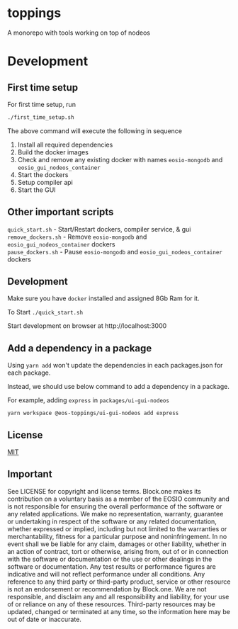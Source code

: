 # toppings
A monorepo with tools working on top of nodeos

# Development

## First time setup
For first time setup, run
```sh
./first_time_setup.sh
```
The above command will execute the following in sequence

1. Install all required dependencies
2. Build the docker images
3. Check and remove any existing docker with names `eosio-mongodb` and `eosio_gui_nodeos_container`
4. Start the dockers
5. Setup compiler api 
6. Start the GUI 

## Other important scripts
`quick_start.sh` - Start/Restart dockers, compiler service, & gui \
`remove_dockers.sh` - Remove `eosio-mongodb` and `eosio_gui_nodeos_container` dockers \
`pause_dockers.sh` - Pause `eosio-mongodb` and `eosio_gui_nodeos_container` dockers

## Development
Make sure you have `docker` installed and assigned 8Gb Ram for it.

To Start
`./quick_start.sh`

Start development on browser at http://localhost:3000


## Add a dependency in a package
Using `yarn add` won't update the dependencies in each packages.json for each package.

Instead, we should use below command to add a dependency in a package.

For example, adding `express` in `packages/ui-gui-nodeos`
```
yarn workspace @eos-toppings/ui-gui-nodeos add express
```
## License

[MIT](./LICENSE)

## Important

See LICENSE for copyright and license terms.  Block.one makes its contribution on a voluntary basis as a member of the EOSIO community and is not responsible for ensuring the overall performance of the software or any related applications.  We make no representation, warranty, guarantee or undertaking in respect of the software or any related documentation, whether expressed or implied, including but not limited to the warranties or merchantability, fitness for a particular purpose and noninfringement. In no event shall we be liable for any claim, damages or other liability, whether in an action of contract, tort or otherwise, arising from, out of or in connection with the software or documentation or the use or other dealings in the software or documentation.  Any test results or performance figures are indicative and will not reflect performance under all conditions.  Any reference to any third party or third-party product, service or other resource is not an endorsement or recommendation by Block.one.  We are not responsible, and disclaim any and all responsibility and liability, for your use of or reliance on any of these resources. Third-party resources may be updated, changed or terminated at any time, so the information here may be out of date or inaccurate.